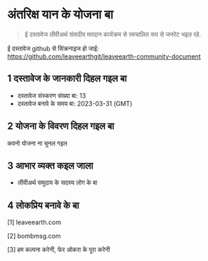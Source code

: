 # अंतरिक्ष यान के योजना बा

>ई दस्तावेज लीवीअर्थ संसदीय मतदान कार्यक्रम से स्वचालित रूप से जनरेट भइल रहे.

ई दस्तावेज github से सिंक्रनाइज हो जाई: https://github.com/leaveearthgit/leaveearth-community-document

## 1 दस्तावेज के जानकारी दिहल गइल बा

- दस्तावेज संस्करण संख्या बा: 13
- दस्तावेज बनावे के समय बा: 2023-03-31 (GMT)

## 2 योजना के विवरण दिहल गइल बा

कवनो योजना ना चुनल गइल

## 3 आभार व्यक्त कइल जाला
* लीवीअर्थ समुदाय के सदस्य लोग के बा

## 4 लोकप्रिय बनावे के बा
[1] leaveearth.com

[2] bombmsg.com

[3] हम कल्पना करेनी, फेर ओकरा के पूरा करेनी